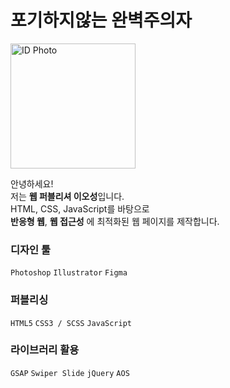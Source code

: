 # 포기하지않는 완벽주의자

<img src="https://github.com/user-attachments/assets/9ceb2541-cbae-4082-be50-44918069229a" alt="ID Photo" style="width: 200px;"/>

안녕하세요!  
저는 **웹 퍼블리셔 이오성**입니다.  
HTML, CSS, JavaScript를 바탕으로 <br>
**반응형 웹**, **웹 접근성** 에 최적화된 웹 페이지를 제작합니다.

### 디자인 툴
`Photoshop`
`Illustrator`
`Figma`

### 퍼블리싱
`HTML5`
`CSS3 / SCSS`
`JavaScript`

### 라이브러리 활용
`GSAP`
`Swiper Slide`
`jQuery`
`AOS`
